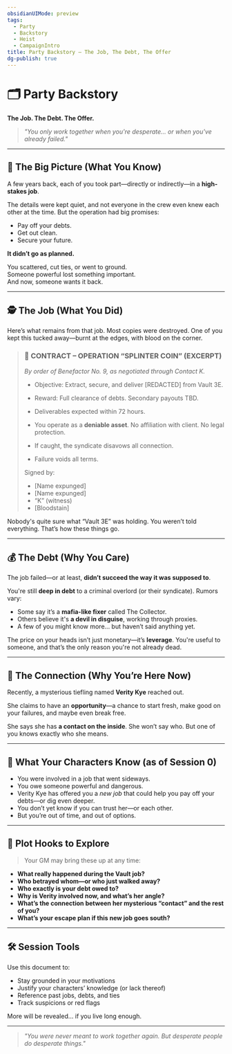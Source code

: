 ```yaml
---
obsidianUIMode: preview
tags:
  - Party
  - Backstory
  - Heist
  - CampaignIntro
title: Party Backstory – The Job, The Debt, The Offer
dg-publish: true
---
```


# 🗂️ Party Backstory  
**The Job. The Debt. The Offer.**  
> _"You only work together when you're desperate... or when you've already failed."_  

---

## 🧩 The Big Picture (What You Know)

A few years back, each of you took part—directly or indirectly—in a **high-stakes job**.

The details were kept quiet, and not everyone in the crew even knew each other at the time. But the operation had big promises:  
- Pay off your debts.  
- Get out clean.  
- Secure your future.  

**It didn’t go as planned.**

You scattered, cut ties, or went to ground.  
Someone powerful lost something important.  
And now, someone wants it back.

---

## 🕵️ The Job (What You Did)

Here’s what remains from that job. Most copies were destroyed. One of you kept this tucked away—burnt at the edges, with blood on the corner.

> ### 📄 CONTRACT – OPERATION “SPLINTER COIN” (EXCERPT)
> *By order of Benefactor No. 9, as negotiated through Contact K.*
>
> - Objective: Extract, secure, and deliver [REDACTED] from Vault 3E.  
> - Reward: Full clearance of debts. Secondary payouts TBD.
> - Deliverables expected within 72 hours.
>
> - You operate as a **deniable asset**. No affiliation with client. No legal protection.  
> - If caught, the syndicate disavows all connection.  
> - Failure voids all terms.  
>
> Signed by:
> - [Name expunged]  
> - [Name expunged]  
> - “K” (witness)  
> - [Bloodstain]

Nobody's quite sure what “Vault 3E” was holding. You weren’t told everything. That’s how these things go.

---

## 💰 The Debt (Why You Care)

The job failed—or at least, **didn’t succeed the way it was supposed to**.

You're still **deep in debt** to a criminal overlord (or their syndicate). Rumors vary:
- Some say it’s a **mafia-like fixer** called The Collector.
- Others believe it's **a devil in disguise**, working through proxies.
- A few of you might know more... but haven’t said anything yet.

The price on your heads isn’t just monetary—it’s **leverage**. You're useful to someone, and that’s the only reason you're not already dead.

---

## 🧠 The Connection (Why You’re Here Now)

Recently, a mysterious tiefling named **Verity Kye** reached out.

She claims to have an **opportunity**—a chance to start fresh, make good on your failures, and maybe even break free.

She says she has **a contact on the inside**.
She won’t say who.
But one of you knows exactly who she means.

---

## 📌 What Your Characters Know (as of Session 0)

- You were involved in a job that went sideways.  
- You owe someone powerful and dangerous.  
- Verity Kye has offered you a *new job* that could help you pay off your debts—or dig even deeper.  
- You don’t yet know if you can trust her—or each other.  
- But you’re out of time, and out of options.

---

## 🎯 Plot Hooks to Explore
> Your GM may bring these up at any time:

- **What really happened during the Vault job?**  
- **Who betrayed whom—or who just walked away?**
- **Who exactly is your debt owed to?**
- **Why is Verity involved now, and what’s her angle?**
- **What’s the connection between her mysterious “contact” and the rest of you?**
- **What’s your escape plan if this new job goes south?**

---

## 🛠️ Session Tools
Use this document to:
- Stay grounded in your motivations
- Justify your characters’ knowledge (or lack thereof)
- Reference past jobs, debts, and ties
- Track suspicions or red flags

More will be revealed… if you live long enough.

---

> _"You were never meant to work together again. But desperate people do desperate things."_  

